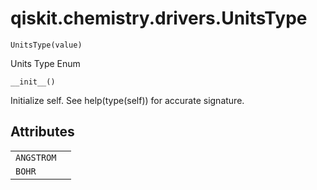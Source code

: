 # qiskit.chemistry.drivers.UnitsType

`UnitsType(value)`

Units Type Enum

`__init__()`

Initialize self. See help(type(self)) for accurate signature.

## Attributes

|            |   |
| ---------- | - |
| `ANGSTROM` |   |
| `BOHR`     |   |
